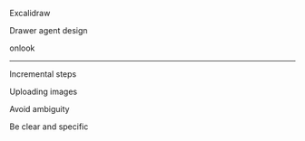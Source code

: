 Excalidraw

Drawer agent design

onlook

---

Incremental steps

Uploading images

Avoid ambiguity

Be clear and specific 